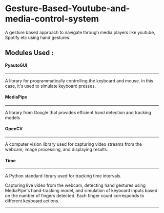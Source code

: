 <h1> Gesture-Based-Youtube-and-media-control-system
</h1>
<p>A gesture based approach to navigate through media players like youtube, Spotify etc using hand gestures
</p>
<h2>Modules Used : </h2>
<h4>PyautoGUI</h4>
    <hr>
  <p>A library for programmatically controlling the keyboard and mouse. In this case, it's used to simulate keyboard presses.</p>
  <h4>MediaPipe</h4>
    <hr>
  <p>A library from Google that provides efficient hand detection and tracking models</p>
  <h4>OpenCV</h4>
    <hr>
    <p>A computer vision library used for capturing video streams from the webcam, image processing, and displaying results.</p>
  <h4>Time</h4>
  <hr>
  <p>A Python standard library used for tracking time intervals.</p>
<p>Capturing live video from the webcam, detecting hand gestures using MediaPipe's hand-tracking model, and simulation of  keyboard inputs based on the number of fingers detected. Each finger count corresponds to different keyboard actions.</p>
<hr>


